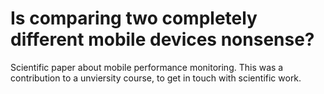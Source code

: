 # Is comparing two completely different mobile devices nonsense?

Scientific paper about mobile performance monitoring.
This was a contribution to a unviersity course, to get in touch with scientific work.
